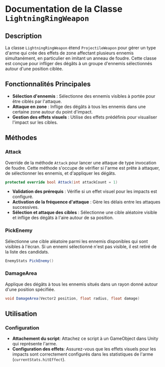 # Documentation de la Classe `LightningRingWeapon`

## Description

La classe `LightningRingWeapon` étend `ProjectileWeapon` pour gérer un type d'arme qui crée des effets de zone affectant plusieurs ennemis simultanément, en particulier en imitant un anneau de foudre. Cette classe est conçue pour infliger des dégâts à un groupe d'ennemis sélectionnés autour d'une position ciblée.

## Fonctionnalités Principales

- **Sélection d'ennemis** : Sélectionne des ennemis visibles à portée pour être ciblés par l'attaque.
- **Attaque en zone** : Inflige des dégâts à tous les ennemis dans une certaine zone autour du point d'impact.
- **Gestion des effets visuels** : Utilise des effets prédéfinis pour visualiser l'impact sur les cibles.

## Méthodes

### Attack

Override de la méthode `Attack` pour lancer une attaque de type invocation de foudre. Cette méthode s'occupe de vérifier si l'arme est prête à attaquer, de sélectionner les ennemis, et d'appliquer les dégâts.

```csharp
protected override bool Attack(int attackCount = 1)
```
- **Validation des prérequis** : Vérifie si un effet visuel pour les impacts est configuré.
- **Activation de la fréquence d'attaque** : Gère les délais entre les attaques successives.
- **Sélection et attaque des cibles** : Sélectionne une cible aléatoire visible et inflige des dégâts à l'aire autour de sa position.

### PickEnemy

Sélectionne une cible aléatoire parmi les ennemis disponibles qui sont visibles à l'écran. Si un ennemi sélectionné n'est pas visible, il est retiré de la liste des candidats.

```csharp
EnemyStats PickEnemy()
```

### DamageArea

Applique des dégâts à tous les ennemis situés dans un rayon donné autour d'une position spécifiée.

```csharp
void DamageArea(Vector2 position, float radius, float damage)
```

## Utilisation

### Configuration

- **Attachement du script**: Attachez ce script à un GameObject dans Unity qui représente l'arme.
- **Configuration des effets**: Assurez-vous que les effets visuels pour les impacts sont correctement configurés dans les statistiques de l'arme (`currentStats.hitEffect`).
